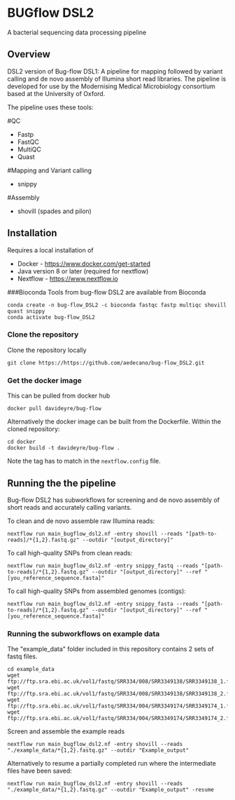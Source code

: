 # BUGflow DSL2
A bacterial sequencing data processing pipeline

## Overview
DSL2 version of Bug-flow DSL1: A pipeline for mapping followed by variant calling and de novo assembly of Illumina short read libraries. The pipeline is developed for use by the Modernising Medical Microbiology consortium based at the University of Oxford.


The pipeline uses these tools:

#QC
 - Fastp
 - FastQC
 - MultiQC
 - Quast

#Mapping and Variant calling
 - snippy
 
#Assembly
 - shovill (spades and pilon) 

## Installation
Requires a local installation of 
* Docker - https://www.docker.com/get-started
* Java version 8 or later (required for nextflow)
* Nextflow - https://www.nextflow.io

###Bioconda
Tools from bug-flow DSL2 are available from Bioconda
```
conda create -n bug-flow_DSL2 -c bioconda fastqc fastp multiqc shovill quast snippy
conda activate bug-flow_DSL2
```

### Clone the repository
Clone the repository locally
```
git clone https://https://github.com/aedecano/bug-flow_DSL2.git
```

### Get the docker image
This can be pulled from docker hub
```
docker pull davideyre/bug-flow
```

Alternatively the docker image can be built from the Dockerfile. Within the cloned repository:
```
cd docker
docker build -t davideyre/bug-flow .
```
Note the tag has to match in the `nextflow.config` file.

## Running the the pipeline

Bug-flow DSL2 has subworkflows for screening and de novo assembly of short reads and accurately calling variants.

To clean and de novo assemble raw Illumina reads:

```
nextflow run main_bugflow_dsl2.nf -entry shovill --reads "[path-to-reads]/*{1,2}.fastq.gz" --outdir "[output_directory]"
```

To call high-quality SNPs from clean reads:

```
nextflow run main_bugflow_dsl2.nf -entry snippy_fastq --reads "[path-to-reads]/*{1,2}.fastq.gz" --outdir "[output_directory]" --ref "[you_reference_sequence.fasta]"
```

To call high-quality SNPs from assembled genomes (contigs):

```
nextflow run main_bugflow_dsl2.nf -entry snippy_fasta --reads "[path-to-reads]/*{1,2}.fastq.gz" --outdir "[output_directory]" --ref "[you_reference_sequence.fasta]"
```

### Running the subworkflows on example data

The "example_data" folder included in this repository contains 2 sets of fastq files.

```
cd example_data
wget ftp://ftp.sra.ebi.ac.uk/vol1/fastq/SRR334/008/SRR3349138/SRR3349138_1.fastq.gz
wget ftp://ftp.sra.ebi.ac.uk/vol1/fastq/SRR334/008/SRR3349138/SRR3349138_2.fastq.gz
wget ftp://ftp.sra.ebi.ac.uk/vol1/fastq/SRR334/004/SRR3349174/SRR3349174_1.fastq.gz
wget ftp://ftp.sra.ebi.ac.uk/vol1/fastq/SRR334/004/SRR3349174/SRR3349174_2.fastq.gz
```
Screen and assemble the example reads

```
nextflow run main_bugflow_dsl2.nf -entry shovill --reads "./example_data/*{1,2}.fastq.gz" --outdir "Example_output"
```

Alternatively to resume a partially completed run where the intermediate files have been saved:
```
nextflow run main_bugflow_dsl2.nf -entry shovill --reads "./example_data/*{1,2}.fastq.gz" --outdir "Example_output" -resume
```




